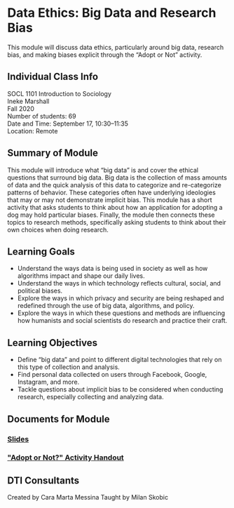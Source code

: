 # Data Ethics: Big Data and Research Bias
This module will discuss data ethics, particularly around big data, research bias, and making biases explicit through the “Adopt or Not” activity.

## Individual Class Info
SOCL 1101 Introduction to Sociology
<br>
Ineke Marshall
<br>
Fall 2020
<br>
Number of students: 69
<br>
Date and Time: September 17, 10:30–11:35
<br>
Location: Remote
<br>

## Summary of Module
This module will introduce what “big data” is and cover the ethical questions that surround big data. Big data is the collection of mass amounts of data and the quick analysis of this data to categorize and re-categorize patterns of behavior. These categories often have underlying ideologies that may or may not demonstrate implicit bias. This module has a short activity that asks students to think about how an application for adopting a dog may hold particular biases. Finally, the module then connects these topics to research methods, specifically asking students to think about their own choices when doing research.

## Learning Goals
- Understand the ways data is being used in society as well as how algorithms impact and shape our daily lives.
- Understand the ways in which technology reflects cultural, social, and political biases.
- Explore the ways in which privacy and security are being reshaped and redefined through the use of big data, algorithms, and policy.
- Explore the ways in which these questions and methods are influencing how humanists and social scientists do research and practice their craft.

## Learning Objectives
- Define “big data” and point to different digital technologies that rely on this type of collection and analysis.
- Find personal data collected on users through Facebook, Google, Instagram, and more.
- Tackle questions about implicit bias to be considered when conducting research, especially collecting and analyzing data.

## Documents for Module

### [Slides](link)

### ["Adopt or Not?" Activity Handout](link)

## DTI Consultants
Created by Cara Marta Messina
Taught by Milan Skobic
